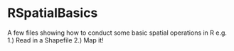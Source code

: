 # RSpatialBasics
A few files showing how to conduct some basic spatial operations in R
e.g.
1.) Read in a Shapefile
2.) Map it!
